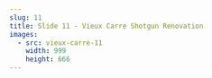 ```yaml
---
slug: 11
title: Slide 11 - Vieux Carre Shotgun Renovation
images:
  - src: vieux-carre-11
    width: 999
    height: 666
---
```


